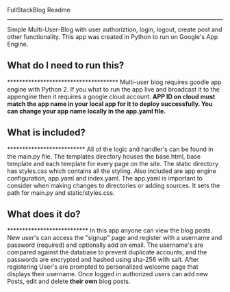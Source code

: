 FullStackBlog Readme
*******************

Simple Multi-User-Blog with user authoriztion, login, logout, create post and other functionality. This app was created in Python to run on Google's App Engine.


<h2>What do I need to run this?</h2>
*************************************
Multi-user blog requires goodle app engine with Python 2. If you what to run the app live and broadcast it to the appengine then it requires a google cloud account. <strong>APP ID on cloud must match the app name in your local app for it to deploy successfully. You can change your app name locally in the app.yaml file.</strong>

<h2>What is included?</h2>
**************************
All of the logic and handler's can be found in the main.py file. The templates directory houses the base.html, base template and each template for every page on the site. The static directory has styles.css which contains all the styling. Also included are app engine configuration, app.yaml and index.yaml. The app.yaml is important to consider when making changes to directories or adding sources. It sets the path for main.py and static/styles.css.

<h2>What does it do?</h2>
***************************
In this app anyone can view the blog posts. New user's can access the "signup" page and register with a username and password (required) and optionally add an email. The username's are compared against the database to prevent duplicate accounts, and the passwords are encrypted and hashed using sha-256 with salt. After registering User's are prompted to personalized welcome page that displays their username. Once logged in authorized users can add new Posts, edit and delete <strong>their own</strong> blog posts.